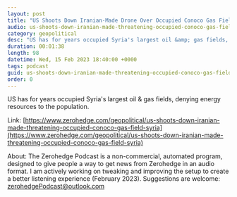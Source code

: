 ```yaml
---
layout: post
title: "US Shoots Down Iranian-Made Drone Over Occupied Conoco Gas Field"
audio: us-shoots-down-iranian-made-threatening-occupied-conoco-gas-field-syria-0
category: geopolitical
desc: "US has for years occupied Syria's largest oil &amp; gas fields, denying energy resources to the population."
duration: 00:01:38
length: 98
datetime: Wed, 15 Feb 2023 18:40:00 +0000
tags: podcast
guid: us-shoots-down-iranian-made-threatening-occupied-conoco-gas-field-syria-0
order: 0
---
```

US has for years occupied Syria's largest oil &amp; gas fields, denying energy resources to the population.

Link: [https://www.zerohedge.com/geopolitical/us-shoots-down-iranian-made-threatening-occupied-conoco-gas-field-syria](https://www.zerohedge.com/geopolitical/us-shoots-down-iranian-made-threatening-occupied-conoco-gas-field-syria)

About: The Zerohedge Podcast is a non-commercial, automated program, designed to give people a way to get news from Zerohedge in an audio format.  I am actively working on tweaking and improving the setup to create a better listening experience (February 2023).  Suggestions are welcome: [zerohedgePodcast@outlook.com](mailto:zerohedgePodcast@outlook.com)